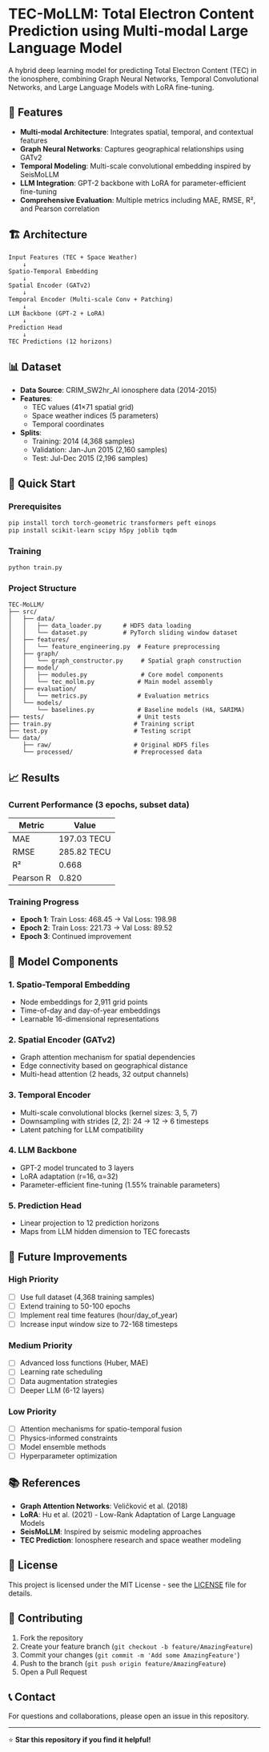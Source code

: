 # TEC-MoLLM: Total Electron Content Prediction using Multi-modal Large Language Model

A hybrid deep learning model for predicting Total Electron Content (TEC) in the ionosphere, combining Graph Neural Networks, Temporal Convolutional Networks, and Large Language Models with LoRA fine-tuning.

## 🌟 Features

- **Multi-modal Architecture**: Integrates spatial, temporal, and contextual features
- **Graph Neural Networks**: Captures geographical relationships using GATv2
- **Temporal Modeling**: Multi-scale convolutional embedding inspired by SeisMoLLM
- **LLM Integration**: GPT-2 backbone with LoRA for parameter-efficient fine-tuning
- **Comprehensive Evaluation**: Multiple metrics including MAE, RMSE, R², and Pearson correlation

## 🏗️ Architecture

```
Input Features (TEC + Space Weather) 
    ↓
Spatio-Temporal Embedding
    ↓
Spatial Encoder (GATv2)
    ↓
Temporal Encoder (Multi-scale Conv + Patching)
    ↓
LLM Backbone (GPT-2 + LoRA)
    ↓
Prediction Head
    ↓
TEC Predictions (12 horizons)
```

## 📊 Dataset

- **Data Source**: CRIM_SW2hr_AI ionosphere data (2014-2015)
- **Features**: 
  - TEC values (41×71 spatial grid)
  - Space weather indices (5 parameters)
  - Temporal coordinates
- **Splits**: 
  - Training: 2014 (4,368 samples)
  - Validation: Jan-Jun 2015 (2,160 samples) 
  - Test: Jul-Dec 2015 (2,196 samples)

## 🚀 Quick Start

### Prerequisites

```bash
pip install torch torch-geometric transformers peft einops
pip install scikit-learn scipy h5py joblib tqdm
```

### Training

```bash
python train.py
```

### Project Structure

```
TEC-MoLLM/
├── src/
│   ├── data/
│   │   ├── data_loader.py      # HDF5 data loading
│   │   └── dataset.py          # PyTorch sliding window dataset
│   ├── features/
│   │   └── feature_engineering.py  # Feature preprocessing
│   ├── graph/
│   │   └── graph_constructor.py     # Spatial graph construction
│   ├── model/
│   │   ├── modules.py               # Core model components
│   │   └── tec_mollm.py            # Main model assembly
│   ├── evaluation/
│   │   └── metrics.py              # Evaluation metrics
│   └── models/
│       └── baselines.py            # Baseline models (HA, SARIMA)
├── tests/                          # Unit tests
├── train.py                       # Training script
├── test.py                        # Testing script
└── data/
    ├── raw/                       # Original HDF5 files
    └── processed/                 # Preprocessed data
```

## 📈 Results

### Current Performance (3 epochs, subset data)

| Metric | Value |
|--------|-------|
| MAE | 197.03 TECU |
| RMSE | 285.82 TECU |
| R² | 0.668 |
| Pearson R | 0.820 |

### Training Progress

- **Epoch 1**: Train Loss: 468.45 → Val Loss: 198.98
- **Epoch 2**: Train Loss: 221.73 → Val Loss: 89.52
- **Epoch 3**: Continued improvement

## 🔧 Model Components

### 1. Spatio-Temporal Embedding
- Node embeddings for 2,911 grid points
- Time-of-day and day-of-year embeddings
- Learnable 16-dimensional representations

### 2. Spatial Encoder (GATv2)
- Graph attention mechanism for spatial dependencies
- Edge connectivity based on geographical distance
- Multi-head attention (2 heads, 32 output channels)

### 3. Temporal Encoder
- Multi-scale convolutional blocks (kernel sizes: 3, 5, 7)
- Downsampling with strides [2, 2]: 24 → 12 → 6 timesteps
- Latent patching for LLM compatibility

### 4. LLM Backbone
- GPT-2 model truncated to 3 layers
- LoRA adaptation (r=16, α=32)
- Parameter-efficient fine-tuning (1.55% trainable parameters)

### 5. Prediction Head
- Linear projection to 12 prediction horizons
- Maps from LLM hidden dimension to TEC forecasts

## 🎯 Future Improvements

### High Priority
- [ ] Use full dataset (4,368 training samples)
- [ ] Extend training to 50-100 epochs
- [ ] Implement real time features (hour/day_of_year)
- [ ] Increase input window size to 72-168 timesteps

### Medium Priority
- [ ] Advanced loss functions (Huber, MAE)
- [ ] Learning rate scheduling
- [ ] Data augmentation strategies
- [ ] Deeper LLM (6-12 layers)

### Low Priority
- [ ] Attention mechanisms for spatio-temporal fusion
- [ ] Physics-informed constraints
- [ ] Model ensemble methods
- [ ] Hyperparameter optimization

## 📚 References

- **Graph Attention Networks**: Veličković et al. (2018)
- **LoRA**: Hu et al. (2021) - Low-Rank Adaptation of Large Language Models
- **SeisMoLLM**: Inspired by seismic modeling approaches
- **TEC Prediction**: Ionosphere research and space weather modeling

## 📄 License

This project is licensed under the MIT License - see the [LICENSE](LICENSE) file for details.

## 🤝 Contributing

1. Fork the repository
2. Create your feature branch (`git checkout -b feature/AmazingFeature`)
3. Commit your changes (`git commit -m 'Add some AmazingFeature'`)
4. Push to the branch (`git push origin feature/AmazingFeature`)
5. Open a Pull Request

## 📞 Contact

For questions and collaborations, please open an issue in this repository.

---

⭐ **Star this repository if you find it helpful!**